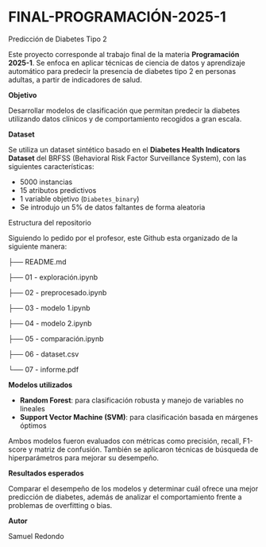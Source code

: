 # FINAL-PROGRAMACIÓN-2025-1
Predicción de Diabetes Tipo 2

Este proyecto corresponde al trabajo final de la materia **Programación 2025-1**. Se enfoca en aplicar técnicas de ciencia de datos y aprendizaje automático para predecir la presencia de diabetes tipo 2 en personas adultas, a partir de indicadores de salud. 

**Objetivo**

Desarrollar modelos de clasificación que permitan predecir la diabetes utilizando datos clínicos y de comportamiento recogidos a gran escala.

**Dataset**

Se utiliza un dataset sintético basado en el **Diabetes Health Indicators Dataset** del BRFSS (Behavioral Risk Factor Surveillance System), con las siguientes características:

* 5000 instancias
* 15 atributos predictivos
* 1 variable objetivo (`Diabetes_binary`)
* Se introdujo un 5% de datos faltantes de forma aleatoria

Estructura del repositorio

Siguiendo lo pedido por el profesor, este Github esta organizado de la siguiente manera: 

├── README.md

├── 01 - exploración.ipynb

├── 02 - preprocesado.ipynb

├── 03 - modelo 1.ipynb

├── 04 - modelo 2.ipynb

├── 05 - comparación.ipynb

├── 06 - dataset.csv

└── 07 - informe.pdf

**Modelos utilizados**

- **Random Forest**: para clasificación robusta y manejo de variables no lineales
- **Support Vector Machine (SVM)**: para clasificación basada en márgenes óptimos

Ambos modelos fueron evaluados con métricas como precisión, recall, F1-score y matriz de confusión. También se aplicaron técnicas de búsqueda de hiperparámetros para mejorar su desempeño.

**Resultados esperados**

Comparar el desempeño de los modelos y determinar cuál ofrece una mejor predicción de diabetes, además de analizar el comportamiento frente a problemas de overfitting o bias.

**Autor**

Samuel Redondo

